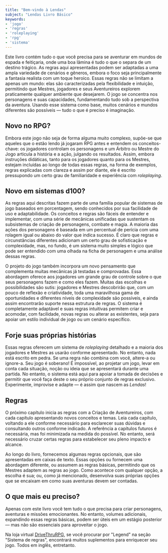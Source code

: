 ```yaml
---
title: "Bem-vindo à Lendas"
subject: "Lendas Livro Básico"
keywords:
- 'jogo'
- 'regras'
- 'roleplaying'
- 'rpg'
- 'sistema'
---
```


Este livro contém tudo o que você precisa para se aventurar em mundos de espada e feitiçaria, onde uma boa lâmina é tudo o que o separa de um destino trágico. As regras aqui apresentadas podem ser adaptadas a uma ampla variedade de cenários e gêneros, embora o foco seja principalmente a fantasia realista com um toque heroico. Essas regras não se limitam a apenas um mundo: elas são caracterizadas pela flexibilidade e intuição, permitindo que Mestres, jogadores e seus Aventureiros explorem praticamente qualquer ambiente que desejarem. O jogo se concentra nos personagens e suas capacidades, fundamentando tudo sob a perspectiva da aventura. Usando esse sistema como base, muitos cenários e mundos diferentes são possíveis — tudo o que é preciso é imaginação.

## Novo no RPG?

Embora este jogo não seja de forma alguma muito complexo, supõe-se que aqueles que o estão lendo já jogaram RPG antes e entendem os conceitos-chave: os jogadores controlam os personagens e um Árbitro ou Mestre do Jogo articula a história e a ação, julgando os resultados. Assim, embora instruções didáticas, tanto para os jogadores quanto para os Mestres, estejam incluídas ao longo de todas essas regras, na forma de exemplos, regras explicadas com clareza e assim por diante, ele é escrito pressupondo um certo grau de familiaridade e experiência com _roleplaying_.

## Novo em sistemas d100?

As regras aqui descritas fazem parte de uma família popular de sistemas de jogo baseados em porcentagem, sendo conhecidos por sua facilidade de uso e adaptabilidade. Os conceitos e regras são fáceis de entender e implementar, com uma série de mecânicas unificadas que sustentam os subsistemas de criação de personagens, combate e magia. A maioria das ações dos personagens é baseada em um percentual de perícia com uma rolagem igual ou abaixo do valor que indica sucesso. É claro que regras e circunstâncias diferentes adicionam um certo grau de sofisticação e complexidade, mas, no fundo, é um sistema muito simples e lógico que pode ser entendido com uma olhada na ficha de personagem e uma análise dessas regras.

O projeto do jogo também incorpora um novo pensamento que complementa muitas mecânicas já testadas e comprovadas. Essa abordagem oferece aos jogadores um grande grau de controle sobre o que seus personagens fazem e como eles fazem. Muitas das escolhas e possibilidades são sutis: jogadores e Mestres descobrirão que, com um pouco de reflexão e criatividade, toda uma maravilhosa gama de oportunidades e diferentes níveis de complexidade são possíveis, e ainda assim encontrarão suporte nessa estrutura de regras. O sistema é completamente adaptável e suas regras intuitivas permitem criar e acomodar, com facilidade, novas regras ou alterar as existentes, seja para apoiar um estilo individual de jogo ou um cenário específico.

## Forje suas próprias histórias

Essas regras oferecem um sistema de _roleplaying_ detalhado e a maioria dos jogadores e Mestres as usarão conforme apresentado. No entanto, nada está escrito em pedra. Se uma regra não combina com você, altere-a ou ignore-a. Seu jogo é soberano! É impossível, ao projetar um jogo, levar em conta cada situação, noção ou ideia que se apresentará durante uma partida. No entanto, o sistema está aqui para apoiar a tomada de decisões e permitir que você faça deste o seu próprio conjunto de regras exclusivo.
Experimente, improvise e adapte — é assim que nascem as _Lendas_!

## Regras

O próximo capítulo inicia as regras com a Criação de Aventureiros, com cada capítulo apresentando novos conceitos e temas. Leia cada capítulo, voltando a ele conforme necessário para esclarecer suas dúvidas e consultando outros conforme indicado. A referência a capítulos futuros é necessária, mas foi minimizada na medida do possível. No entanto, será necessário cruzar certas regras para estabelecer seu pleno impacto e alcance.

Ao longo do livro, fornecemos algumas regras opcionais, que são apresentadas em caixas de texto. Essas opções ou fornecem uma abordagem diferente, ou assumem as regras básicas, permitindo que os Mestres adaptem as regras ao jogo. Como acontece com qualquer opção, a escolha é sua; ou, como já mencionado, desenvolva suas próprias opções que se encaixam em como suas aventuras devem ser contadas.

## O que mais eu preciso?

Apenas com este livro você tem tudo o que precisa para criar personagens, aventuras e missões emocionantes. No entanto, volumes adicionais, expandindo essas regras básicas, podem ser úteis em um estágio posterior — mas não são essenciais para aproveitar o jogo.

Na loja virtual [DriveThruRPG](https://www.drivethrurpg.com), se você procurar por "Legend" na seção "Sistema de regras", encontrará muitos suplementos para enriquecer seu jogo. Todos em inglês, entretanto.
